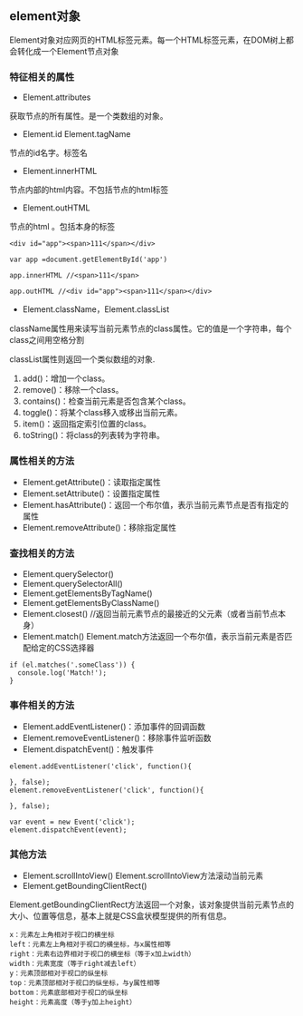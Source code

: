## element对象

Element对象对应网页的HTML标签元素。每一个HTML标签元素，在DOM树上都会转化成一个Element节点对象

### 特征相关的属性

- Element.attributes

获取节点的所有属性。是一个类数组的对象。


- Element.id Element.tagName 

节点的id名字。标签名

- Element.innerHTML

节点内部的html内容。不包括节点的html标签

- Element.outHTML 

节点的html 。包括本身的标签

```
<div id="app"><span>111</span></div>

var app =document.getElementById('app')

app.innerHTML //<span>111</span>

app.outHTML //<div id="app"><span>111</span></div>

```

- Element.className，Element.classList

className属性用来读写当前元素节点的class属性。它的值是一个字符串，每个class之间用空格分割

classList属性则返回一个类似数组的对象.

1. add()：增加一个class。
1. remove()：移除一个class。
1. contains()：检查当前元素是否包含某个class。
1. toggle()：将某个class移入或移出当前元素。
1. item()：返回指定索引位置的class。
1. toString()：将class的列表转为字符串。


### 属性相关的方法

- Element.getAttribute()：读取指定属性
- Element.setAttribute()：设置指定属性
- Element.hasAttribute()：返回一个布尔值，表示当前元素节点是否有指定的属性
- Element.removeAttribute()：移除指定属性


### 查找相关的方法

- Element.querySelector()
- Element.querySelectorAll()
- Element.getElementsByTagName()
- Element.getElementsByClassName()
- Element.closest() //返回当前元素节点的最接近的父元素（或者当前节点本身）
- Element.match()
Element.match方法返回一个布尔值，表示当前元素是否匹配给定的CSS选择器

```
if (el.matches('.someClass')) {
  console.log('Match!');
}

```

### 事件相关的方法

- Element.addEventListener()：添加事件的回调函数
- Element.removeEventListener()：移除事件监听函数
- Element.dispatchEvent()：触发事件

```
element.addEventListener('click', function(){
    
}, false);
element.removeEventListener('click', function(){
    
}, false);

var event = new Event('click');
element.dispatchEvent(event);

```

### 其他方法

- Element.scrollIntoView() Element.scrollIntoView方法滚动当前元素
-  Element.getBoundingClientRect()

Element.getBoundingClientRect方法返回一个对象，该对象提供当前元素节点的大小、位置等信息，基本上就是CSS盒状模型提供的所有信息。

```
x：元素左上角相对于视口的横坐标
left：元素左上角相对于视口的横坐标，与x属性相等
right：元素右边界相对于视口的横坐标（等于x加上width）
width：元素宽度（等于right减去left）
y：元素顶部相对于视口的纵坐标
top：元素顶部相对于视口的纵坐标，与y属性相等
bottom：元素底部相对于视口的纵坐标
height：元素高度（等于y加上height）
```
